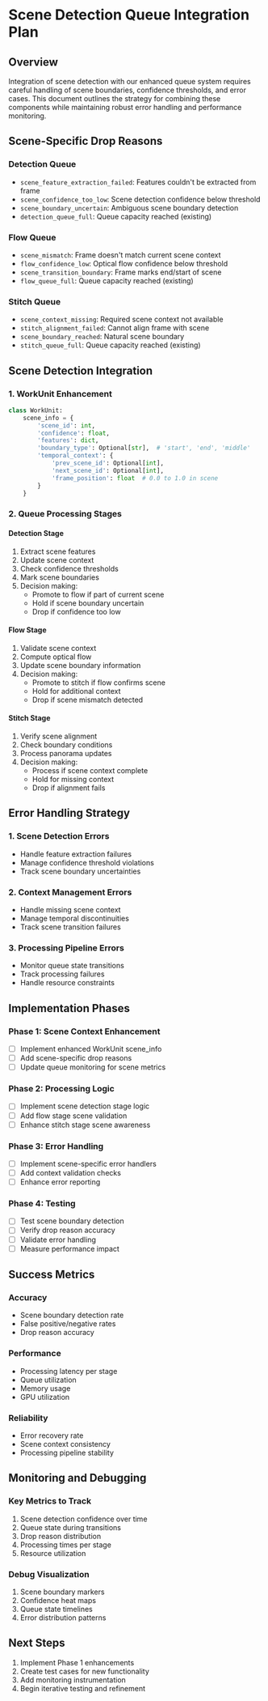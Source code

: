 # Scene Detection Queue Integration Plan

## Overview
Integration of scene detection with our enhanced queue system requires careful handling of scene boundaries, confidence thresholds, and error cases. This document outlines the strategy for combining these components while maintaining robust error handling and performance monitoring.

## Scene-Specific Drop Reasons

### Detection Queue
- `scene_feature_extraction_failed`: Features couldn't be extracted from frame
- `scene_confidence_too_low`: Scene detection confidence below threshold
- `scene_boundary_uncertain`: Ambiguous scene boundary detection
- `detection_queue_full`: Queue capacity reached (existing)

### Flow Queue
- `scene_mismatch`: Frame doesn't match current scene context
- `flow_confidence_low`: Optical flow confidence below threshold
- `scene_transition_boundary`: Frame marks end/start of scene
- `flow_queue_full`: Queue capacity reached (existing)

### Stitch Queue
- `scene_context_missing`: Required scene context not available
- `stitch_alignment_failed`: Cannot align frame with scene
- `scene_boundary_reached`: Natural scene boundary
- `stitch_queue_full`: Queue capacity reached (existing)

## Scene Detection Integration

### 1. WorkUnit Enhancement
```python
class WorkUnit:
    scene_info = {
        'scene_id': int,
        'confidence': float,
        'features': dict,
        'boundary_type': Optional[str],  # 'start', 'end', 'middle'
        'temporal_context': {
            'prev_scene_id': Optional[int],
            'next_scene_id': Optional[int],
            'frame_position': float  # 0.0 to 1.0 in scene
        }
    }
```

### 2. Queue Processing Stages

#### Detection Stage
1. Extract scene features
2. Update scene context
3. Check confidence thresholds
4. Mark scene boundaries
5. Decision making:
   - Promote to flow if part of current scene
   - Hold if scene boundary uncertain
   - Drop if confidence too low

#### Flow Stage
1. Validate scene context
2. Compute optical flow
3. Update scene boundary information
4. Decision making:
   - Promote to stitch if flow confirms scene
   - Hold for additional context
   - Drop if scene mismatch detected

#### Stitch Stage
1. Verify scene alignment
2. Check boundary conditions
3. Process panorama updates
4. Decision making:
   - Process if scene context complete
   - Hold for missing context
   - Drop if alignment fails

## Error Handling Strategy

### 1. Scene Detection Errors
- Handle feature extraction failures
- Manage confidence threshold violations
- Track scene boundary uncertainties

### 2. Context Management Errors
- Handle missing scene context
- Manage temporal discontinuities
- Track scene transition failures

### 3. Processing Pipeline Errors
- Monitor queue state transitions
- Track processing failures
- Handle resource constraints

## Implementation Phases

### Phase 1: Scene Context Enhancement
- [ ] Implement enhanced WorkUnit scene_info
- [ ] Add scene-specific drop reasons
- [ ] Update queue monitoring for scene metrics

### Phase 2: Processing Logic
- [ ] Implement scene detection stage logic
- [ ] Add flow stage scene validation
- [ ] Enhance stitch stage scene awareness

### Phase 3: Error Handling
- [ ] Implement scene-specific error handlers
- [ ] Add context validation checks
- [ ] Enhance error reporting

### Phase 4: Testing
- [ ] Test scene boundary detection
- [ ] Verify drop reason accuracy
- [ ] Validate error handling
- [ ] Measure performance impact

## Success Metrics

### Accuracy
- Scene boundary detection rate
- False positive/negative rates
- Drop reason accuracy

### Performance
- Processing latency per stage
- Queue utilization
- Memory usage
- GPU utilization

### Reliability
- Error recovery rate
- Scene context consistency
- Processing pipeline stability

## Monitoring and Debugging

### Key Metrics to Track
1. Scene detection confidence over time
2. Queue state during transitions
3. Drop reason distribution
4. Processing times per stage
5. Resource utilization

### Debug Visualization
1. Scene boundary markers
2. Confidence heat maps
3. Queue state timelines
4. Error distribution patterns

## Next Steps
1. Implement Phase 1 enhancements
2. Create test cases for new functionality
3. Add monitoring instrumentation
4. Begin iterative testing and refinement 